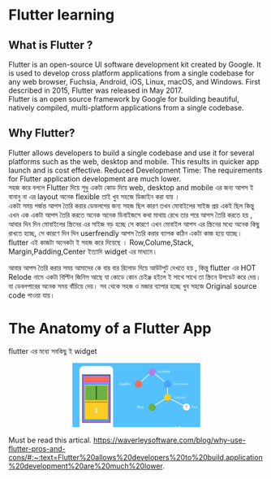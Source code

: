 # Flutter learning

## What is Flutter  ? 
Flutter is an open-source UI software development kit created by Google. It is used to develop cross platform applications from a single codebase for any web browser, Fuchsia, Android, iOS, Linux, macOS, and Windows. First described in 2015, Flutter was released in May 2017.
<br >
Flutter is an open source framework by Google for building beautiful, natively compiled, multi-platform applications from a single codebase.

## Why Flutter?
Flutter allows developers to build a single codebase and use it for several platforms such as the web, desktop and mobile.
This results in quicker app launch and is cost effective. Reduced Development Time: The requirements for Flutter application development are much lower.
<br > 
সহজ করে বললে Flutter দিয়ে শুধু একটা কোড দিয়ে web, desktop and mobile এর জন্য আপস ই বানানু না এর layout অনেক flexible তাই খুব সহজে ডিজাইন করা যায় । 
<br >
একটা সময় পর্জন্ত আপস তৈরি করার ডেভলপের জন্য সহজ ছিল কারণ তখন মোবাইলের সাইজ প্রয় একই ছিল কিন্তু এখন এক একটা আপস তৈরি করতে অনেক অনেক 
ডিবাইজসে কথা মাথায় রেখে তার পরে আপস তৈরি করতে হয় , আবার দিন দিন মোবাইলের স্ক্রিনের এর সাইজ বড় হচ্ছে সে কারণে এখন মোবাইল আপস এর 
স্ক্রিনের মধ্যে অনেক কিছু রাখতে হচ্ছে, সে কারণে দিন দিন userfrendly আপস তৈরি করার ব্যাপক কঠিন একটা কাজ হয়ে যাচ্ছে। 
flutter  এই কাজটা অনেকটা ই সহজ করে দিয়েছে । Row,Colume,Stack,  Margin,Padding,Center ইত্যাদি widget এর মাধ্যমে। 

আবার আপস তৈরি করার সময় আমাদের কে বার বার রিলোড দিয়ে আউটপুট দেখতে হয় , কিন্তু flutter এর HOT Relode নামে একটা বিল্টিন জিনিস আছে 
যা কোডে কোন চেইঞ্জ হইলে ই সাথে সাথে তা স্ক্রিনে উপডেট করে দেয়। যা ডেবলপারের অনেক সময় বাঁচিয়ে দেয়। 
সব থেকে সহজ ও মজার ব্যাপার হচ্ছে খুব সহজে Original source code পাওয়া যায়।
<br >

# The Anatomy of a Flutter App

flutter এর মধ্যে সবকিছু ই widget 


<p align="center">
    <img src="/note/anatomy.png" width="50%" alt="mrreiaz">
</p>










Must be read this artical.
https://waverleysoftware.com/blog/why-use-flutter-pros-and-cons/#:~:text=Flutter%20allows%20developers%20to%20build,application%20development%20are%20much%20lower.

<br >
<br >
<br >
<br >


